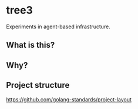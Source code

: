 # tree3
Experiments in agent-based infrastructure.

## What is this?

## Why?

## Project structure
https://github.com/golang-standards/project-layout

